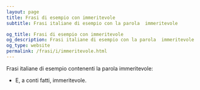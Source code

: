 ```yaml
---
layout: page
title: Frasi di esempio con immeritevole 
subtitle: Frasi italiane di esempio con la parola  immeritevole

og_title: Frasi di esempio con immeritevole 
og_description: Frasi italiane di esempio con la parola  immeritevole
og_type: website
permalink: /frasi/i/immeritevole.html
---
```


Frasi italiane di esempio contenenti la parola immeritevole:


- E, a conti fatti, immeritevole.

